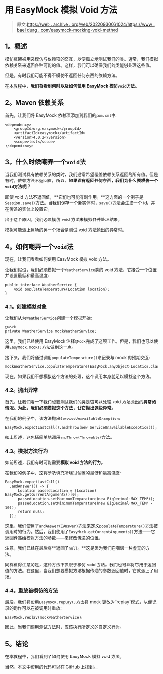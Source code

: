 # 用 EasyMock 模拟 Void 方法

> 原文:[https://web . archive . org/web/20220930061024/https://www . bael dung . com/easymock-mocking-void-method](https://web.archive.org/web/20220930061024/https://www.baeldung.com/easymock-mocking-void-method)

## **1。概述**

模仿框架被用来模仿与依赖项的交互，以便孤立地测试我们的类。通常，我们模拟依赖关系来返回各种可能的值。这样，我们可以确保我们的类能够处理这些值。

但是，有时我们可能不得不模仿不返回任何东西的依赖方法。

在本教程中，**我们将看到何时以及如何使用 EasyMock 模仿`void`方法。**

## **2。Maven 依赖关系**

首先，让我们将 EasyMock 依赖项添加到我们的`pom.xml`中:

```
<dependency>
    <groupId>org.easymock</groupId>
    <artifactId>easymock</artifactId>
    <version>4.0.2</version>
    <scope>test</scope>
</dependency>
```

## **3。什么时候嘲弄一个`void`法**

当我们测试具有依赖关系的类时，我们通常希望覆盖依赖关系返回的所有值。但是有时，依赖方法不返回值。所以，**如果没有返回任何东西，我们为什么要模仿一个`void`方法呢？**

即使 void 方法不返回值，**它们也可能有副作用。**这方面的一个例子是`Session.save()`方法。当我们保存一个新实体时，`save()`方法会生成一个 id，并在传递的实体上设置它。

出于这个原因，我们必须模仿 void 方法来模拟各种处理结果。

模拟可能派上用场的另一个场合是测试 void 方法抛出的异常时。

## **4。如何嘲弄一个`void`法**

现在，让我们看看如何使用 EasyMock 模拟 void 方法。

让我们假设，我们必须模拟一个`WeatherService`类的 void 方法，它接受一个位置并设置最低和最高温度:

```
public interface WeatherService {
    void populateTemperature(Location location);
}
```

### **4.1。创建模拟对象**

让我们从为`WeatherService`创建一个模拟开始:

```
@Mock
private WeatherService mockWeatherService;
```

这里，我们已经使用 EasyMock 注释`@Mock`完成了这项工作。但是，我们也可以使用`EasyMock.mock()`方法做到这一点。

接下来，我们将通过调用`populateTemperature()`来记录与 mock 的预期交互:

```
mockWeatherService.populateTemperature(EasyMock.anyObject(Location.class));
```

现在，如果我们不想模拟这个方法的处理，这个调用本身就足以模拟这个方法。

### **4.2。抛出异常**

首先，让我们看一下我们想要测试我们的类是否可以处理 void 方法抛出的**异常的情况。为此，我们必须模拟这个方法，让它抛出这些异常。**

在我们的例子中，该方法抛出`ServiceUnavailableException`:

```
EasyMock.expectLastCall().andThrow(new ServiceUnavailableException());
```

如上所述，这包括简单地调用`andThrow(Throwable)`方法。

### **4.3。模拟方法行为**

如前所述，我们有时可能需要**模拟 void 方法的行为。**

在我们的例子中，这将涉及填充所经过位置的最低和最高温度:

```
EasyMock.expectLastCall()
  .andAnswer(() -> {
      Location passedLocation = (Location) EasyMock.getCurrentArguments()[0];
      passedLocation.setMaximumTemparature(new BigDecimal(MAX_TEMP));
      passedLocation.setMinimumTemperature(new BigDecimal(MAX_TEMP - 10));
      return null;
  });
```

这里，我们使用了`andAnswer(IAnswer)`方法来定义`populateTemperature()`方法被调用时的行为。然后，我们使用了`EasyMock.getCurrentArguments()`方法——它返回传递给模拟方法的参数——来修改传递的位置。

注意，我们已经在最后将**返回了`null`。**这是因为我们在嘲讽一种虚无的方法。

同样值得注意的是，这种方法不仅限于模仿 void 方法。我们也可以将它用于返回值的方法。在这里，当我们想要模拟方法根据传递的参数返回值时，它就派上了用场。

### 4.4。重放被模仿的方法

最后，我们将使用`EasyMock.replay()`方法将 mock 更改为“replay”模式，以便记录的动作可以在被调用时重放:

```
EasyMock.replay(mockWeatherService);
```

因此，当我们调用测试方法时，应该执行所定义的自定义行为。

## **5。结论**

在本教程中，我们看到了如何使用 EasyMock 模拟 void 方法。

当然，本文中使用的代码可以在 GitHub 上找到[。](https://web.archive.org/web/20220628083632/https://github.com/eugenp/tutorials/tree/master/testing-modules/easymock)